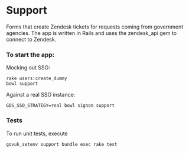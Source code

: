 # Support

Forms that create Zendesk tickets for requests coming from government agencies. 
The app is written in Rails and uses the zendesk_api gem to connect to Zendesk.

### To start the app:

Mocking out SSO:

    rake users:create_dummy
    bowl support

Against a real SSO instance:

    GDS_SSO_STRATEGY=real bowl signon support

### Tests

To run unit tests, execute

    govuk_setenv support bundle exec rake test

